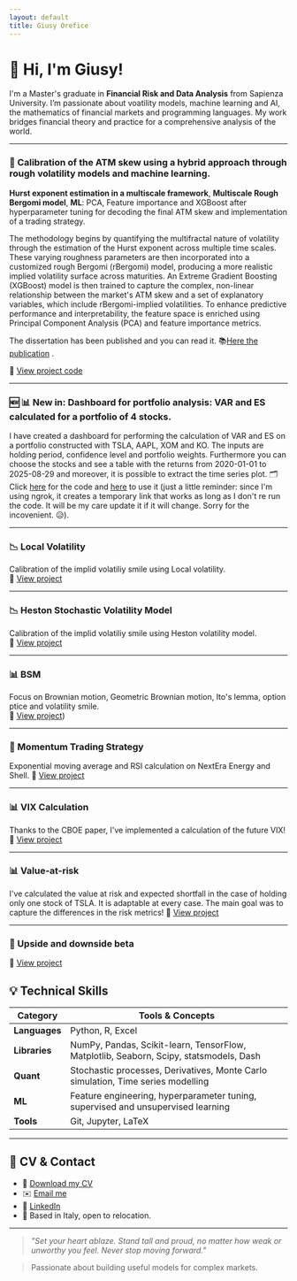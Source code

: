 ```yaml
---
layout: default
title: Giusy Orefice
---
```


# 👋 Hi, I'm Giusy!

I'm a Master's graduate in **Financial Risk and Data Analysis** from Sapienza University. I’m passionate about voatility models, machine learning and AI, the mathematics of financial markets and programming languages. My work bridges financial theory and practice for a comprehensive analysis of the world.


---


### 🧠  Calibration of the ATM skew using a hybrid approach through rough volatility models and machine learning.

**Hurst exponent estimation in a multiscale framework**, **Multiscale Rough Bergomi model**, **ML**: PCA, Feature importance and XGBoost after hyperparameter tuning for decoding the final ATM skew and implementation of a trading strategy.

The methodology begins by quantifying the multifractal nature of volatility through the estimation of the Hurst exponent across multiple time scales. These varying roughness parameters are then incorporated into a customized rough Bergomi (rBergomi) model, producing a more realistic implied volatility surface across maturities. An Extreme Gradient Boosting (XGBoost) model is then trained to capture the complex, non-linear relationship between the market's ATM skew and a set of explanatory variables, which include rBergomi-implied volatilities. To enhance predictive performance and interpretability, the feature space is enriched using Principal Component Analysis (PCA) and feature importance metrics.

The dissertation has been published and you can read it. 📚[Here the publication](https://papers.ssrn.com/sol3/papers.cfm?abstract_id=5369191) .

📂 [View project code](https://github.com/yukigiusy/My-researches/blob/main/Thesis.ipynb)

---
### 🆕 📊 New in: Dashboard for portfolio analysis: VAR and ES calculated for a portfolio of 4 stocks.
I have created a dashboard for performing the calculation of VAR and ES on a portfolio constructed with TSLA, AAPL, XOM and KO.
The inputs are holding period, confidence level and portfolio weights.
Furthermore you can choose the stocks and see a table with the returns from 2020-01-01 to 2025-08-29 and moreover, it is possible to extract the time series plot.
🗂️ Click [here](https://github.com/yukigiusy/Dashboards/blob/main/VAR_and_ES_dashboard.ipynb) for the code and [here](https://1f93a4af7d89.ngrok-free.app/) to use it (just a little reminder: since I'm using ngrok, it creates a temporary link that works as long as I don't re run the code. It will be my care update it if it will change. Sorry for the incovenient. 😥).

---

### 📉 Local Volatility 
Calibration of the implid volatiliy smile using Local volatility.  
📂 [View project](https://github.com/yukigiusy/My-researches/blob/main/Local_volatility.ipynb)

---
### 📉 Heston Stochastic Volatility Model
Calibration of the implid volatiliy smile using Heston volatility model.  
📂 [View project](https://github.com/yukigiusy/My-researches/blob/main/Stochastic_volatility%20(1).ipynb)

---
### 📊 BSM  
Focus on Brownian motion, Geometric Brownian motion, Ito's lemma, option ptice and volatility smile.  
📂 [View project](https://github.com/yukigiusy/My-researches/blob/main/BSM_diving_into_Brownian_motion%2C_Ito's_lemma_and_stock_prices.ipynb))

---

### 🌸 Momentum Trading Strategy  
Exponential moving average and RSI calculation on NextEra Energy and Shell.
📂 [View project](https://github.com/yukigiusy/My-researches/blob/main/Momentum_energy_markets.ipynb)

---

### 📊  VIX Calculation
 Thanks to the CBOE paper, I've implemented a calculation of the future VIX!
📂 [View project](https://github.com/yukigiusy/My-researches/blob/main/modelling_vix.ipynb)

---

### 📊  Value-at-risk
I've calculated the value at risk and expected shortfall in the case of holding only one stock of TSLA. It is adaptable at every case. The main goal was to capture the differences in the risk metrics! 
📂 [View project](https://github.com/yukigiusy/My-researches/blob/main/VAR_%20(1).ipynb)

---

### 🧪 Upside and downside beta
 
📂 [View project](https://github.com/yukigiusy/University-projects/blob/main/Upside_and_downside_beta.ipynb)


## 💡 Technical Skills

| Category       | Tools & Concepts |
|----------------|------------------|
| **Languages**  | Python, R, Excel|
| **Libraries**  | NumPy, Pandas, Scikit-learn, TensorFlow, Matplotlib, Seaborn, Scipy, statsmodels, Dash|
| **Quant**      | Stochastic processes, Derivatives, Monte Carlo simulation, Time series modelling |
| **ML**         | Feature engineering, hyperparameter tuning, supervised and unsupervised learning |
| **Tools**      | Git, Jupyter, LaTeX |

---

## 📄 CV & Contact

- 📃 [Download my CV](https://github.com/yukigiusy/yukigiusy/blob/main/Giuseppina_Orefice_CV_Analyst_Pro%20(5).pdf)
- ✉️ [Email me](oreficegiusy01@gmail.com)
- 💼 [LinkedIn](https://www.linkedin.com/me?trk=p_mwlite_profile_view-secondary_nav)
- 📍 Based in Italy, open to relocation.

---

> _"Set your heart ablaze. Stand tall and proud, no matter how weak or unworthy you feel. Never stop moving forward."_


> Passionate about building useful models for complex markets.
